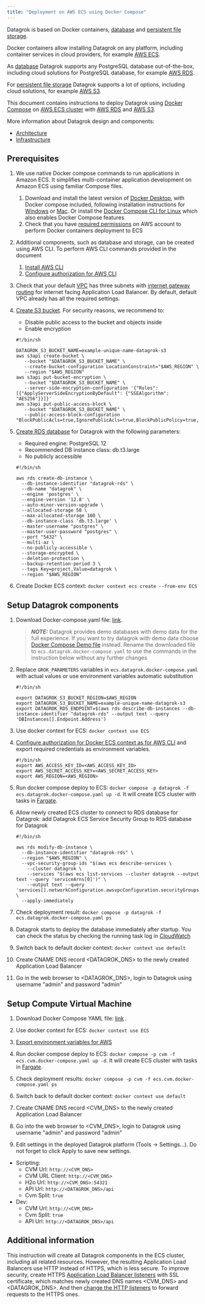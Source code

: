 ```yaml
---
title: "Deployment on AWS ECS using Docker Compose"
---
```


Datagrok is based on Docker containers, [database](../infrastructure.md#database)
and [persistent file storage](../infrastructure.md#storage).

Docker containers allow installing Datagrok on any platform, including container services in cloud providers, for
example [AWS ECS](https://aws.amazon.com/ecs/).

As [database](../infrastructure.md#database) Datagrok supports any PostgreSQL database out-of-the-box, including cloud
solutions for PostgreSQL database, for example [AWS RDS](https://aws.amazon.com/rds/).

For [persistent file storage](../infrastructure.md#storage) Datagrok supports a lot of options, including cloud solutions,
for example [AWS S3](https://aws.amazon.com/s3/).

This document contains instructions to deploy Datagrok using [Docker Compose](https://docs.docker.com/compose/)
on [AWS ECS cluster](https://aws.amazon.com/ecs/) with [AWS RDS](https://aws.amazon.com/rds/)
and [AWS S3](https://aws.amazon.com/s3/).

More information about Datagrok design and components:

* [Architecture](../architecture.md)
* [Infrastructure](../infrastructure.md)

## Prerequisites

1. We use native Docker compose commands to run applications in Amazon ECS. It simplifies multi-container application
   development on Amazon ECS using familiar Compose files.
    1. Download and install the latest version of [Docker Desktop](https://docs.docker.com/desktop/), with Docker
       compose included, following installation instructions
       for [Windows](https://docs.docker.com/desktop/windows/install/)
       or [Mac](https://docs.docker.com/desktop/mac/install/). Or install
       the [Docker Compose CLI for Linux](https://docs.docker.com/cloud/ecs-integration/#install-the-docker-compose-cli-on-linux)
       which also enables Docker Compose features
    2. Check that you have [required permissions](https://docs.docker.com/cloud/ecs-integration/#requirements) on AWS
       account to perform Docker containers deployment to ECS
2. Additional components, such as database and storage, can be created using AWS CLI. To perform AWS CLI commands
   provided in the document
    1. [Install AWS CLI](https://docs.aws.amazon.com/cli/latest/userguide/getting-started-install.html)
    2. [Configure authorization for AWS CLI](https://docs.aws.amazon.com/cli/latest/userguide/getting-started-quickstart.html)
3. Check that your default [VPC](https://docs.aws.amazon.com/vpc/latest/userguide/VPC_Subnets.html) has three subnets
   with [internet gateway routing](https://docs.aws.amazon.com/vpc/latest/userguide/VPC_Internet_Gateway.html) for
   internet facing Application Load Balancer. By default, default VPC already has all the required settings.
4. [Create S3 bucket](https://docs.aws.amazon.com/AmazonS3/latest/userguide/create-bucket-overview.html). For security
   reasons, we recommend to:
    * Disable public access to the bucket and objects inside
    * Enable encryption

    ```shell
    #!/bin/sh

    DATAGROK_S3_BUCKET_NAME=example-unique-name-datagrok-s3
    aws s3api create-bucket \
       --bucket "$DATAGROK_S3_BUCKET_NAME" \
       --create-bucket-configuration LocationConstraint="$AWS_REGION" \
       --region "$AWS_REGION"
    aws s3api put-bucket-encryption \
       --bucket "$DATAGROK_S3_BUCKET_NAME" \
       --server-side-encryption-configuration '{"Rules": [{"ApplyServerSideEncryptionByDefault": {"SSEAlgorithm": "AES256"}}]}'
    aws s3api put-public-access-block \
       --bucket "$DATAGROK_S3_BUCKET_NAME" \
       --public-access-block-configuration "BlockPublicAcls=true,IgnorePublicAcls=true,BlockPublicPolicy=true,RestrictPublicBuckets=true"
    ```

5. [Create RDS database](https://docs.aws.amazon.com/AmazonRDS/latest/UserGuide/USER_CreateDBInstance.html) for Datagrok
   with the following parameters:
    * Required engine: PostgreSQL 12
    * Recommended DB instance class: db.t3.large
    * No publicly accessible

    ```shell
    #!/bin/sh

    aws rds create-db-instance \
      --db-instance-identifier "datagrok-rds" \
      --db-name "datagrok" \
      --engine 'postgres' \
      --engine-version '12.8' \
      --auto-minor-version-upgrade \
      --allocated-storage 50 \
      --max-allocated-storage 100 \
      --db-instance-class 'db.t3.large' \
      --master-username "postgres" \
      --master-user-password "postgres" \
      --port "5432" \
      --multi-az \
      --no-publicly-accessible \
      --storage-encrypted \
      --deletion-protection \
      --backup-retention-period 3 \
      --tags Key=project,Value=datagrok \
      --region "$AWS_REGION"
    ```

6. Create Docker ECS context: `docker context ecs create --from-env ECS`

## Setup Datagrok components

1. Download Docker-compose.yaml
   file: [link](https://github.com/datagrok-ai/public/blob/master/docker/ecs.datagrok.docker-compose.yaml).
   > **_NOTE:_**  Datagrok provides demo databases with demo data for the full experience.
   > If you want to try datagrok with demo data choose
   > [Docker Compose Demo file](https://github.com/datagrok-ai/public/blob/master/docker/ecs.datagrok.demo.docker-compose.yaml)
   > instead. Rename the downloaded file to `ecs.datagrok.docker-compose.yaml` to use the commands in the instruction below
   > without any further changes

2. Replace `GROK_PARAMETERS` variables in `ecs.datagrok.docker-compose.yaml` with actual values or use environment
   variables automatic substitution

    ```shell
    #!/bin/sh

    export DATAGROK_S3_BUCKET_REGION=$AWS_REGION
    export DATAGROK_S3_BUCKET_NAME=example-unique-name-datagrok-s3
    export DATAGROK_RDS_ENDPOINT=$(aws rds describe-db-instances --db-instance-identifier "datagrok-rds" --output text --query 'DBInstances[].Endpoint.Address')
    ```

3. Use docker context for ECS: `docker context use ECS`
4. [Configure authorization for Docker ECS context as for AWS CLI](https://docs.aws.amazon.com/cli/latest/userguide/getting-started-quickstart.html)
   and export required credentials as environment variables.

    ```shell
    #!/bin/sh
    export AWS_ACCESS_KEY_ID=<AWS_ACCESS_KEY_ID>
    export AWS_SECRET_ACCESS_KEY=<AWS_SECRET_ACCESS_KEY>
    export AWS_REGION=<AWS_REGION>
    ```

5. Run docker compose deploy to ECS: `docker compose -p datagrok -f ecs.datagrok.docker-compose.yaml up -d`. It will
   create ECS cluster with tasks in [Fargate](https://aws.amazon.com/fargate/).

6. Allow newly created ECS cluster to connect to RDS database for Datagrok: add Datagrok ECS Service Security Group to RDS
   database for Datagrok

    ```shell
    #!/bin/sh

    aws rds modify-db-instance \
      --db-instance-identifier "datagrok-rds" \
      --region "$AWS_REGION" \
      --vpc-security-group-ids "$(aws ecs describe-services \
        --cluster datagrok \
        --services "$(aws ecs list-services --cluster datagrok --output text --query 'serviceArns[0]')" \
        --output text --query 'services[].networkConfiguration.awsvpcConfiguration.securityGroups[]')" \
      --apply-immediately
    ```

7. Check deployment result: `docker compose -p datagrok -f ecs.datagrok.docker-compose.yaml ps`
8. Datagrok starts to deploy the database immediately after startup. You can check the status by checking the running task
   log in [CloudWatch](https://aws.amazon.com/cloudwatch/)

9. Switch back to default docker context: `docker context use default`

10. Create CNAME DNS record <DATAGROK_DNS> to the newly created Application Load Balancer

11. Go in the web browser to <DATAGROK_DNS>, login to Datagrok using username "admin" and password "admin"

## Setup Compute Virtual Machine

1. Download Docker Compose YAML
   file: [link](https://github.com/datagrok-ai/public/blob/master/docker/ecs.cvm.docker-compose.yaml)
   .
2. Use docker context for ECS: `docker context use ECS`
3. [Export environment variables for AWS](https://docs.aws.amazon.com/cli/latest/userguide/getting-started-quickstart.html)

4. Run docker compose deploy to ECS: `docker compose -p cvm -f ecs.cvm.docker-compose.yaml up -d`. It will create ECS
   cluster with tasks in [Fargate](https://aws.amazon.com/fargate/).

5. Check deployment results: `docker compose -p cvm -f ecs.cvm.docker-compose.yaml ps`

6. Switch back to default docker context: `docker context use default`

7. Create CNAME DNS record <CVM_DNS> to the newly created Application Load Balancer

8. Go into the web browser to <CVM_DNS>, login to Datagrok using username "admin" and password "admin"

9. Edit settings in the deployed Datagrok platform (Tools -> Settings...). Do not forget to click Apply to save new settings.

* Scripting:
  * CVM Url: `http://<CVM_DNS>`
  * CVM URL Client: `http://<CVM_DNS>`
  * H2o Url: `http://<CVM_DNS>:54321`
  * API Url: `http://<DATAGROK_DNS>/api`
  * Cvm Split: `true`
* Dev:
  * CVM Url: `http://<CVM_DNS>`
  * Cvm Split: `true`
  * API Url: `http://<DATAGROK_DNS>/api`

## Additional information

This instruction will create all Datagrok components in the ECS cluster, including all related resources. However, the
resulting Application Load Balancers use HTTP instead of HTTPS, which is less secure. To improve security, create HTTPS
[Application Load Balancer listeners](https://docs.aws.amazon.com/elasticloadbalancing/latest/application/create-https-listener.html)
with SSL certificate, which matches newly created DNS names <CVM_DNS> and <DATAGROK_DNS>. And
then [change the HTTP listeners](https://docs.aws.amazon.com/elasticloadbalancing/latest/application/listener-update-rules.html)
to forward requests to the HTTPS ones.
